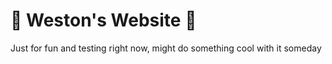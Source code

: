 # 👾 Weston's Website 👾

Just for fun and testing right now, might do something cool with it someday
